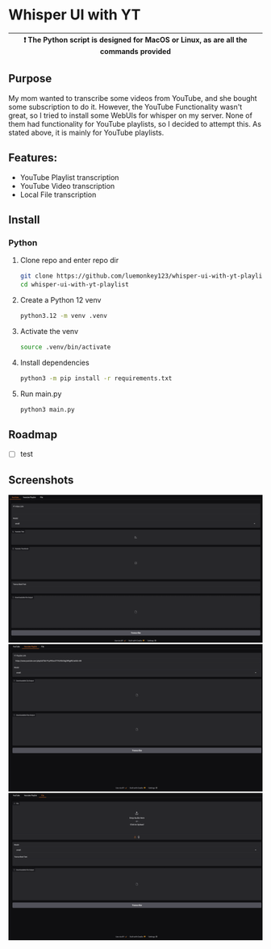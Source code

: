 # Whisper UI with YT


| :exclamation:  The Python script is designed for MacOS or Linux, as are all the commands provided   |
|-----------------------------------------------------------------------------------------------------|

## Purpose

My mom wanted to transcribe some videos from YouTube, and she bought some subscription to do it. However, the YouTube Functionality wasn't great, so I tried to install some WebUIs for whisper on my server. None of them had functionality for YouTube playlists, so I decided to attempt this. As stated above, it is mainly for YouTube playlists.

## Features:

- YouTube Playlist transcription
- YouTube Video transcription
- Local File transcription

## Install

### Python
1. Clone repo and enter repo dir

   ```bash
   git clone https://github.com/luemonkey123/whisper-ui-with-yt-playlist.git
   cd whisper-ui-with-yt-playlist
   ```
   
2. Create a Python 12 venv

   ```bash
   python3.12 -m venv .venv
   ```

3. Activate the venv

   ```bash
   source .venv/bin/activate
   ```

5. Install dependencies

   ```bash
   python3 -m pip install -r requirements.txt
   ```

7. Run main.py

   ```bash
   python3 main.py
   ```

## Roadmap

- [ ] test

## Screenshots
![Screenshot of YouTube Video interface](images/screenshots/youtube-video.png)
![Screenshot of YouTube Playlist interface](images/screenshots/youtube-playlist.png)
![Screenshot of File interface](images/screenshots/file.png)